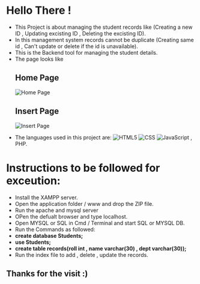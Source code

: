 # Hello There !
<ul>
<li>This Project is about managing the student records like (Creating a new ID , Updating excisting ID , Deleting the excisting ID). </li>
<li>In this management system records cannot be duplicate (Creating same id , Can't update or delete if the id is unavailable).</li>
<li>This is the Backend tool for managing the student details.</li>
<li>The page looks like </li>

   <h2>Home Page</h2>
   
  ![Home Page](https://user-images.githubusercontent.com/58801238/221770475-9943ad71-0fd1-4e3e-bd4b-09a3bae2725d.jpeg)
  
  <h2>Insert Page</h2>
  
  ![Insert Page](https://user-images.githubusercontent.com/58801238/221770485-f0251694-651f-48f0-ab96-26b63b505d2e.jpeg)
</ul>

- The languages used in this project are: ![HTML5](https://img.shields.io/badge/-HTML5-333333?style=flat&logo=HTML5)
![CSS](https://img.shields.io/badge/-CSS-333333?style=flat&logo=CSS3&logoColor=1572B6)
![JavaScript](https://img.shields.io/badge/-JavaScript-333333?style=flat&logo=javascript) , PHP.

<h1>Instructions to be followed for exceution: </h1>
<ul>
<li>Install the XAMPP server.</li>
<li>Open the application folder / www and drop the ZIP file.</li>
<li>Run the apache and mysql server</li>
<li>OPen the defualt browser and type localhost.</li>
<li>Open MYSQL or SQL in Cmd / Terminal and start SQL or MYSQL DB.</li>
<li>Run the Commands as followed: </li>
<li><b>create database Students;</b></li>
<li><b>use Students;</b></li>
<li><b>create table records(roll int , name varchar(30) , dept varchar(30));</b></li>
<li>Run the index file to add , delete , update the records.</li>
</ul>
<h2>Thanks for the visit :)</h2>


